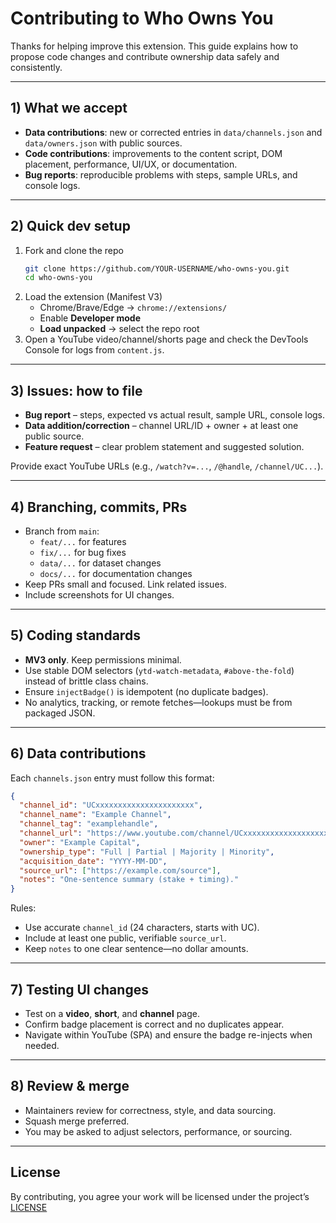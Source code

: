 # Contributing to Who Owns You

Thanks for helping improve this extension. This guide explains how to propose code changes and contribute ownership data safely and consistently.

---

## 1) What we accept

- **Data contributions**: new or corrected entries in `data/channels.json` and `data/owners.json` with public sources.
- **Code contributions**: improvements to the content script, DOM placement, performance, UI/UX, or documentation.
- **Bug reports**: reproducible problems with steps, sample URLs, and console logs.

---

## 2) Quick dev setup

1. Fork and clone the repo
   ```bash
   git clone https://github.com/YOUR-USERNAME/who-owns-you.git
   cd who-owns-you
   ```
2. Load the extension (Manifest V3)
   - Chrome/Brave/Edge → `chrome://extensions/`
   - Enable **Developer mode**
   - **Load unpacked** → select the repo root
3. Open a YouTube video/channel/shorts page and check the DevTools Console for logs from `content.js`.

---

## 3) Issues: how to file

- **Bug report** – steps, expected vs actual result, sample URL, console logs.
- **Data addition/correction** – channel URL/ID + owner + at least one public source.
- **Feature request** – clear problem statement and suggested solution.

Provide exact YouTube URLs (e.g., `/watch?v=...`, `/@handle`, `/channel/UC...`).

---

## 4) Branching, commits, PRs

- Branch from `main`:
  - `feat/...` for features
  - `fix/...` for bug fixes
  - `data/...` for dataset changes
  - `docs/...` for documentation changes
- Keep PRs small and focused. Link related issues.
- Include screenshots for UI changes.

---

## 5) Coding standards

- **MV3 only**. Keep permissions minimal.
- Use stable DOM selectors (`ytd-watch-metadata`, `#above-the-fold`) instead of brittle class chains.
- Ensure `injectBadge()` is idempotent (no duplicate badges).
- No analytics, tracking, or remote fetches—lookups must be from packaged JSON.

---

## 6) Data contributions

Each `channels.json` entry must follow this format:

```json
{
  "channel_id": "UCxxxxxxxxxxxxxxxxxxxxxx",
  "channel_name": "Example Channel",
  "channel_tag": "examplehandle",
  "channel_url": "https://www.youtube.com/channel/UCxxxxxxxxxxxxxxxxxxxxxx",
  "owner": "Example Capital",
  "ownership_type": "Full | Partial | Majority | Minority",
  "acquisition_date": "YYYY-MM-DD",
  "source_url": ["https://example.com/source"],
  "notes": "One-sentence summary (stake + timing)."
}
```

Rules:
- Use accurate `channel_id` (24 characters, starts with UC).
- Include at least one public, verifiable `source_url`.
- Keep `notes` to one clear sentence—no dollar amounts.

---

## 7) Testing UI changes

- Test on a **video**, **short**, and **channel** page.
- Confirm badge placement is correct and no duplicates appear.
- Navigate within YouTube (SPA) and ensure the badge re-injects when needed.

---

## 8) Review & merge

- Maintainers review for correctness, style, and data sourcing.
- Squash merge preferred.
- You may be asked to adjust selectors, performance, or sourcing.

---

## License

By contributing, you agree your work will be licensed under the project’s [LICENSE](https://github.com/zacharyisnthere/who-owns-you/blob/main/LICENSE)
